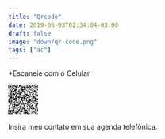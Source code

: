 ```yaml
---
title: "Qrcode"
date: 2019-06-03T02:34:04-03:00
draft: false
image: "down/qr-code.png"
tags: ["ac"]
---
```


*Escaneie com o Celular

<img src="https://github.com/p31x070/peixotosite/blob/master/static/down/qr-codep.png" alt="some text" width=60 height=60>

Insira meu contato em sua agenda telefônica.
